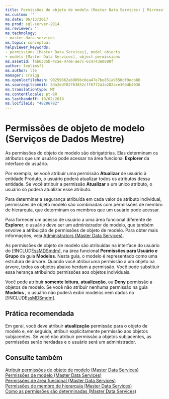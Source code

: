```yaml
---
title: Permissões de objeto de modelo (Master Data Services) | Microsoft Docs
ms.custom: ''
ms.date: 06/13/2017
ms.prod: sql-server-2014
ms.reviewer: ''
ms.technology:
- master-data-services
ms.topic: conceptual
helpviewer_keywords:
- permissions [Master Data Services], model objects
- models [Master Data Services], object permissions
ms.assetid: fab6335b-4cae-47de-ae7c-6c4743e0680f
author: leolimsft
ms.author: lle
manager: craigg
ms.openlocfilehash: 90259662ab909bc6ea47e7be851a9550df9edb86
ms.sourcegitcommit: 3da2edf82763852cff6772a1a282ace3034b4936
ms.translationtype: MT
ms.contentlocale: pt-BR
ms.lasthandoff: 10/02/2018
ms.locfileid: "48206782"
---
```

# <a name="model-object-permissions-master-data-services"></a>Permissões de objeto de modelo (Serviços de Dados Mestre)
  As permissões do objeto de modelo são obrigatórias. Elas determinam os atributos que um usuário pode acessar na área funcional **Explorer** da interface do usuário.  
  
 Por exemplo, se você atribuir uma permissão **Atualizar** de usuário à entidade Produto, o usuário poderá atualizar todos os atributos dessa entidade. Se você atribuir a permissão **Atualizar** a um único atributo, o usuário só poderá atualizar esse atributo.  
  
 Para determinar a segurança atribuída em cada valor de atributo individual, permissões de objeto modelo são combinadas com permissões de membro de hierarquia, que determinam os membros que um usuário pode acessar.  
  
 Para fornecer um acesso de usuário a uma área funcional diferente de **Explorer**, o usuário deve ser um administrador de modelo, que também envolve a atribuição de permissões de objeto de modelo. Para obter mais informações, veja [Administrators &#40;Master Data Services&#41;](administrators-master-data-services.md).  
  
 As permissões de objeto de modelo são atribuídas na interface do usuário do [!INCLUDE[ssMDSmdm](../includes/ssmdsmdm-md.md)], na área funcional **Permissões para Usuário e Grupo** da guia **Modelos**. Nesta guia, o modelo é representado como uma estrutura de árvore. Quando você atribui uma permissão a um objeto na árvore, todos os objetos abaixo herdam a permissão. Você pode substituir essa herança atribuindo permissões aos objetos individuais.  
  
 Você pode atribuir **somente leitura**, **atualização**, ou **Deny** permissão a objetos de modelo. Se você não atribuir nenhuma permissão na guia **Modelos** , o usuário não poderá exibir modelos nem dados no [!INCLUDE[ssMDSmdm](../includes/ssmdsmdm-md.md)].  
  
## <a name="best-practice"></a>Prática recomendada  
 Em geral, você deve atribuir **atualização** permissão para o objeto de modelo e, em seguida, atribuir explicitamente permissão aos objetos subjacentes. Se você não atribuir permissão a objetos subjacentes, as permissões serão herdadas e o usuário será um administrador.  
  
## <a name="see-also"></a>Consulte também  
 [Atribuir permissões de objeto de modelo &#40;Master Data Services&#41;](../../2014/master-data-services/assign-model-object-permissions-master-data-services.md)   
 [Permissões de modelo &#40;Master Data Services&#41;](../../2014/master-data-services/model-permissions-master-data-services.md)   
 [Permissões de área funcional &#40;Master Data Services&#41;](../../2014/master-data-services/functional-area-permissions-master-data-services.md)   
 [Permissões de membro de hierarquia &#40;Master Data Services&#41;](../../2014/master-data-services/hierarchy-member-permissions-master-data-services.md)   
 [Como as permissões são determinadas &#40;Master Data Services&#41;](../../2014/master-data-services/how-permissions-are-determined-master-data-services.md)  
  
  
